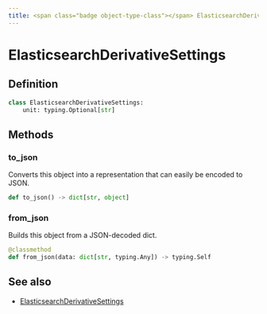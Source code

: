 ```yaml
---
title: <span class="badge object-type-class"></span> ElasticsearchDerivativeSettings
---
```

# <span class="badge object-type-class"></span> ElasticsearchDerivativeSettings

## Definition

```python
class ElasticsearchDerivativeSettings:
    unit: typing.Optional[str]
```
## Methods

### <span class="badge object-method"></span> to_json

Converts this object into a representation that can easily be encoded to JSON.

```python
def to_json() -> dict[str, object]
```

### <span class="badge object-method"></span> from_json

Builds this object from a JSON-decoded dict.

```python
@classmethod
def from_json(data: dict[str, typing.Any]) -> typing.Self
```

## See also

 * <span class="badge builder"></span> [ElasticsearchDerivativeSettings](./builder-ElasticsearchDerivativeSettings.md)
